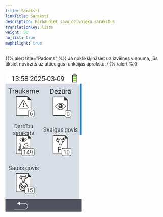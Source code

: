 ```yaml
---
title: Saraksti
linkTitle: Saraksti
description: Pārbaudiet savu dzīvnieku sarakstus
translationKey: lists
weight: 50
no_list: true
maphilight: true
---
```

{{% alert title="Padoms" %}}
Ja noklikšķināsiet uz izvēlnes vienuma, jūs tiksiet novirzīts uz attiecīgās funkcijas aprakstu.
{{% /alert %}}

<img src="images/lists.png" alt="VitalControl Jauns fermā" title="Jauns fermā" usemap="#workmap" class="maphilight" />

<map name="workmap">
  <area shape="rect" coords="3,40,116,160" alt="Trauksmes saraksts" title="Pārbaudiet savu trauksmes sarakstu&#10;Peles klikšķis: atvērt dokumentāciju" href="/en/docs/lists/alarm/">
  <area shape="rect" coords="3,160,116,280" alt="Darbību saraksts" title="Pārbaudiet savu darbību sarakstu.&#10;Peles klikšķis: atvērt dokumentāciju" href="/en/docs/lists/actions/">
  <area shape="rect" coords="3,280,116,399" alt="Sauso govju saraksts" title="Pārbaudiet savu sauso govju sarakstu&#10;Peles klikšķis: atvērt dokumentāciju" href="/en/docs/lists/dry-cows/">

  <area shape="rect" coords="116,40,230,160" alt="Novērošanas saraksts" title="Pārbaudiet savu novērošanas sarakstu&#10;Peles klikšķis: atvērt dokumentāciju" href="/en/docs/lists/on-watch/">
  <area shape="rect" coords="116,160,230,280" alt="Svaigas govis" title="Pārbaudiet savu svaigo govju sarakstu&#10;Peles klikšķis: atvērt dokumentāciju" href="/en/docs/lists/fresh-cows/">

  <area shape="rect" coords="2,401,115,438" alt="Atpakaļ" title="Atgriezties vienu līmeni atpakaļ" href="/en/docs/menu/mainmenu/">
</map>
